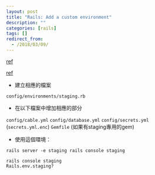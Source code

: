 ```yaml
---
layout: post
title: "Rails: Add a custom environment"
description: ""
categories: [rails]
tags: []
redirect_from:
  - /2018/03/09/
---
```


[ref](https://stackoverflow.com/questions/2369511/how-to-create-a-new-environment-in-ruby-on-rails)

[ref](https://richonrails.com/articles/creating-a-custom-rails-environment)

- 建立相應的檔案

`config/environments/staging.rb`

- 在以下檔案中增加相應的部分

`config/cable.yml`
`config/database.yml`
`config/secrets.yml` (`secrets.yml.enc`)
`Gemfile` (如果有staging專用的gem)

- 使用這個環境：
~~~
rails server -e staging rails console staging

rails console staging
Rails.env.staging?
~~~


 
